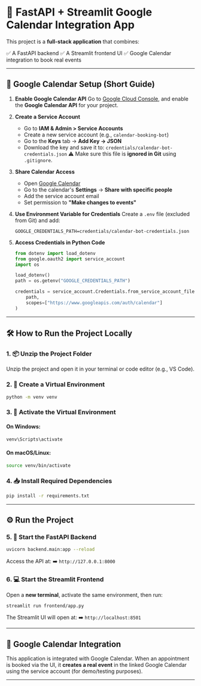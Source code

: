 # 📅 FastAPI + Streamlit Google Calendar Integration App

This project is a **full-stack application** that combines:

✅ A FastAPI backend
✅ A Streamlit frontend UI
✅ Google Calendar integration to book real events

---

## 🔐 Google Calendar Setup (Short Guide)

1. **Enable Google Calendar API**
   Go to [Google Cloud Console](https://console.cloud.google.com/), and enable the **Google Calendar API** for your project.

2. **Create a Service Account**

   * Go to **IAM & Admin > Service Accounts**
   * Create a new service account (e.g., `calendar-booking-bot`)
   * Go to the **Keys** tab → **Add Key → JSON**
   * Download the key and save it to:
     `credentials/calendar-bot-credentials.json`
     ⚠️ Make sure this file is **ignored in Git** using `.gitignore`.

3. **Share Calendar Access**

   * Open [Google Calendar](https://calendar.google.com/)
   * Go to the calendar's **Settings** → **Share with specific people**
   * Add the service account email
   * Set permission to **"Make changes to events"**

4. **Use Environment Variable for Credentials**
   Create a `.env` file (excluded from Git) and add:

   ```env
   GOOGLE_CREDENTIALS_PATH=credentials/calendar-bot-credentials.json
   ```

5. **Access Credentials in Python Code**

   ```python
   from dotenv import load_dotenv
   from google.oauth2 import service_account
   import os

   load_dotenv()
   path = os.getenv("GOOGLE_CREDENTIALS_PATH")

   credentials = service_account.Credentials.from_service_account_file(
       path,
       scopes=["https://www.googleapis.com/auth/calendar"]
   )
   ```

---

## 🛠 How to Run the Project Locally

### 1. 📦 Unzip the Project Folder

Unzip the project and open it in your terminal or code editor (e.g., VS Code).

### 2. 🐍 Create a Virtual Environment

```bash
python -m venv venv
```

### 3. 🚀 Activate the Virtual Environment

#### On Windows:

```bash
venv\Scripts\activate
```

#### On macOS/Linux:

```bash
source venv/bin/activate
```

### 4. 📥 Install Required Dependencies

```bash
pip install -r requirements.txt
```

---

## ⚙️ Run the Project

### 5. 🔧 Start the FastAPI Backend

```bash
uvicorn backend.main:app --reload
```

Access the API at:
➡️ `http://127.0.0.1:8000`

### 6. 💻 Start the Streamlit Frontend

Open a **new terminal**, activate the same environment, then run:

```bash
streamlit run frontend/app.py
```

The Streamlit UI will open at:
➡️ `http://localhost:8501`

---

## 📅 Google Calendar Integration

This application is integrated with Google Calendar. When an appointment is booked via the UI, it **creates a real event** in the linked Google Calendar using the service account (for demo/testing purposes).

---
